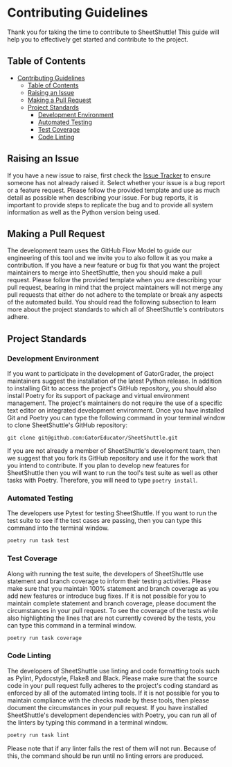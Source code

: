 # Contributing Guidelines

Thank you for taking the time to contribute to SheetShuttle! This guide will
help you to effectively get started and contribute to the project.

## Table of Contents

- [Contributing Guidelines](#contributing-guidelines)
  - [Table of Contents](#table-of-contents)
  - [Raising an Issue](#raising-an-issue)
  - [Making a Pull Request](#making-a-pull-request)
  - [Project Standards](#project-standards)
    - [Development Environment](#development-environment)
    - [Automated Testing](#automated-testing)
    - [Test Coverage](#test-coverage)
    - [Code Linting](#code-linting)

## Raising an Issue

If you have a new issue to raise, first check the [Issue
Tracker](https://github.com/GatorEducator/SheetShuttle/issues)
to ensure someone has not already raised it. Select whether your
issue is a bug report or a feature request. Please follow the provided
template and use as much detail as possible when describing your issue.
For bug reports, it is important to provide steps to replicate the bug
and to provide all system information as well as the Python version
being used.

## Making a Pull Request

The development team uses the GitHub Flow Model to guide our engineering
of this tool and we invite you to also follow it as you make a contribution.
If you have a new feature or bug fix that you want the project maintainers
to merge into SheetShuttle, then you should make a pull request. Please
follow the provided template when you are describing your pull request,
bearing in mind that the project maintainers will not merge any pull
requests that either do not adhere to the template or break any aspects
of the automated build. You should read the following subsection to
learn more about the project standards to which all of SheetShuttle's
contributors adhere.

## Project Standards

### Development Environment

If you want to participate in the development of GatorGrader, the project
maintainers suggest the installation of the latest Python release. In
addition to installing Git to access the project's GitHub repository,
you should also install Poetry for its support of package and virtual
environment management. The project's maintainers do not require the
use of a specific text editor on integrated development environment.
Once you have installed Git and Poetry you can type the following
command in your terminal window to clone SheetShuttle's GitHub repository:

```
git clone git@github.com:GatorEducator/SheetShuttle.git
```

If you are not already a member of SheetShuttle's development team,
then we suggest that you fork its GitHub repository and use it for
the work that you intend to contribute. If you plan to develop new
features for SheetShuttle then you will want to run the tool's test
suite as well as other tasks with Poetry. Therefore, you will need
to type `poetry install`.

### Automated Testing

The developers use Pytest for testing SheetShuttle. If you want to
run the test suite to see if the test cases are passing, then you
can type this command into the terminal window.

```bash
poetry run task test
```

### Test Coverage

Along with running the test suite, the developers of SheetShuttle
use statement and branch coverage to inform their testing activities.
Please make sure that you maintain 100% statement and branch coverage
as you add new features or introduce bug fixes. If it is not possible
for you to maintain complete statement and branch coverage, please
document the circumstances in your pull request. To see the coverage
of the tests while also highlighting the lines that are not currently
covered by the tests, you can type this command in a terminal window.

```bash
poetry run task coverage
```

### Code Linting

The developers of SheetShuttle use linting and code formatting tools
such as Pylint, Pydocstyle, Flake8 and Black. Please make sure that
the source code in your pull request fully adheres to the project's
coding standard as enforced by all of the automated linting tools.
If it is not possible for you to maintain compliance with the checks
made by these tools, then please document the circumstances in your
pull request. If you have installed SheetShuttle's development
dependencies with Poetry, you can run all of the linters by typing
this command in a terminal window.

```bash
poetry run task lint
```

Please note that if any linter fails the rest of them will not run.
Because of this, the command should be run until no linting errors
are produced.
